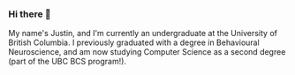 ### Hi there 👋

<!--
**justinjao/justinjao** is a ✨ _special_ ✨ repository because its `README.md` (this file) appears on your GitHub profile.

Here are some ideas to get you started:

- 🔭 I’m currently working on ...
- 🌱 I’m currently learning ...
- 👯 I’m looking to collaborate on ...
- 🤔 I’m looking for help with ...
- 💬 Ask me about ...
- 📫 How to reach me: ...
- 😄 Pronouns: ...
- ⚡ Fun fact: ...
-->

My name's Justin, and I'm currently an undergraduate at the University of British Columbia. I previously graduated with a degree in Behavioural Neuroscience, and am now studying Computer Science as a second degree (part of the UBC BCS program!). 

